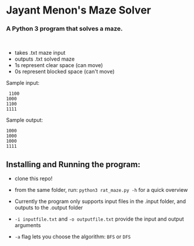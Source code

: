 # Jayant Menon's Maze Solver

### A Python 3 program that solves a maze. 
<br>

- takes .txt maze input
- outputs .txt solved maze 
- 1s represent clear space (can move)
- 0s represent blocked space (can't move)

Sample input: 

` 1100` <br>
  `1000`<br>
  `1100`<br>
  `1111`

Sample output:

`1000`<br>
`1000`<br>
`1000`<br>
`1111`<br>

## Installing and Running the program:

- clone this repo! 

- from the same folder, run: `python3 rat_maze.py -h` for a quick overview 

- Currently the program only supports input files in the .input folder, and outputs to the .output folder

- `-i inputfile.txt` and `-o outputfile.txt` provide the input and output arguments 

- `-a` flag lets you choose the algorithm: `BFS` or `DFS`



